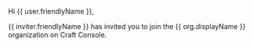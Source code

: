 Hi {{ user.friendlyName }},

{{ inviter.friendlyName }} has invited you to join the {{ org.displayName }} organization on Craft Console.
